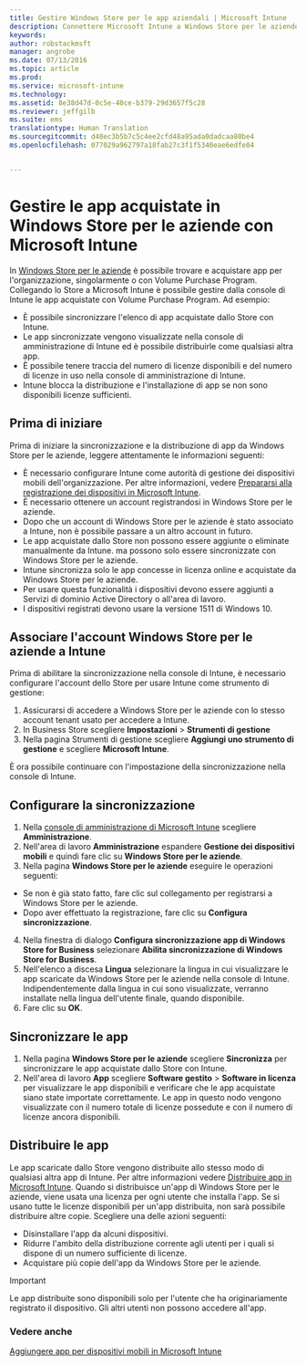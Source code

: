 ```yaml
---
title: Gestire Windows Store per le app aziendali | Microsoft Intune
description: Connettere Microsoft Intune a Windows Store per le aziende se si vuole gestire e distribuire app acquistate con Volume Purchase Program dalla console di Intune
keywords: 
author: robstackmsft
manager: angrobe
ms.date: 07/13/2016
ms.topic: article
ms.prod: 
ms.service: microsoft-intune
ms.technology: 
ms.assetid: 8e38d47d-0c5e-40ce-b379-29d3657f5c28
ms.reviewer: jeffgilb
ms.suite: ems
translationtype: Human Translation
ms.sourcegitcommit: d40ec3b5b7c5c4ee2cfd48a95ada0dadcaa80be4
ms.openlocfilehash: 077029a962797a18fab27c3f1f5340eae6edfe04


---
```


# Gestire le app acquistate in Windows Store per le aziende con Microsoft Intune
In [Windows Store per le aziende](https://www.microsoft.com/business-store) è possibile trovare e acquistare app per l'organizzazione, singolarmente o con Volume Purchase Program. Collegando lo Store a Microsoft Intune è possibile gestire dalla console di Intune le app acquistate con Volume Purchase Program. Ad esempio:
* È possibile sincronizzare l'elenco di app acquistate dallo Store con Intune.
* Le app sincronizzate vengono visualizzate nella console di amministrazione di Intune ed è possibile distribuirle come qualsiasi altra app.
* È possibile tenere traccia del numero di licenze disponibili e del numero di licenze in uso nella console di amministrazione di Intune.
* Intune blocca la distribuzione e l'installazione di app se non sono disponibili licenze sufficienti.

## Prima di iniziare
Prima di iniziare la sincronizzazione e la distribuzione di app da Windows Store per le aziende, leggere attentamente le informazioni seguenti:
* È necessario configurare Intune come autorità di gestione dei dispositivi mobili dell'organizzazione. Per altre informazioni, vedere [Prepararsi alla registrazione dei dispositivi in Microsoft Intune](get-ready-to-enroll-devices-in-microsoft-intune.md).
* È necessario ottenere un account registrandosi in Windows Store per le aziende.
* Dopo che un account di Windows Store per le aziende è stato associato a Intune, non è possibile passare a un altro account in futuro.
* Le app acquistate dallo Store non possono essere aggiunte o eliminate manualmente da Intune. ma possono solo essere sincronizzate con Windows Store per le aziende.
* Intune sincronizza solo le app concesse in licenza online e acquistate da Windows Store per le aziende.
* Per usare questa funzionalità i dispositivi devono essere aggiunti a Servizi di dominio Active Directory o all'area di lavoro.
* I dispositivi registrati devono usare la versione 1511 di Windows 10.

## Associare l'account Windows Store per le aziende a Intune
Prima di abilitare la sincronizzazione nella console di Intune, è necessario configurare l'account dello Store per usare Intune come strumento di gestione:
1. Assicurarsi di accedere a Windows Store per le aziende con lo stesso account tenant usato per accedere a Intune.
2. In Business Store scegliere **Impostazioni** > **Strumenti di gestione**
3. Nella pagina Strumenti di gestione scegliere **Aggiungi uno strumento di gestione** e scegliere **Microsoft Intune**.

È ora possibile continuare con l'impostazione della sincronizzazione nella console di Intune.

## Configurare la sincronizzazione

1. Nella [console di amministrazione di Microsoft Intune](https://manage.microsoft.com) scegliere **Amministrazione**.
2. Nell'area di lavoro **Amministrazione** espandere **Gestione dei dispositivi mobili** e quindi fare clic su **Windows Store per le aziende**.
3. Nella pagina **Windows Store per le aziende** eseguire le operazioni seguenti:
 * Se non è già stato fatto, fare clic sul collegamento per registrarsi a Windows Store per le aziende.
 * Dopo aver effettuato la registrazione, fare clic su **Configura sincronizzazione**.
4. Nella finestra di dialogo **Configura sincronizzazione app di Windows Store for Business** selezionare **Abilita sincronizzazione di Windows Store for Business**.
5. Nell'elenco a discesa **Lingua** selezionare la lingua in cui visualizzare le app scaricate da Windows Store per le aziende nella console di Intune. Indipendentemente dalla lingua in cui sono visualizzate, verranno installate nella lingua dell'utente finale, quando disponibile.
6. Fare clic su **OK**.

## Sincronizzare le app

1. Nella pagina **Windows Store per le aziende** scegliere **Sincronizza** per sincronizzare le app acquistate dallo Store con Intune.
2. Nell'area di lavoro **App** scegliere **Software gestito** > **Software in licenza** per visualizzare le app disponibili e verificare che le app acquistate siano state importate correttamente. Le app in questo nodo vengono visualizzate con il numero totale di licenze possedute e con il numero di licenze ancora disponibili.

## Distribuire le app

Le app scaricate dallo Store vengono distribuite allo stesso modo di qualsiasi altra app di Intune. Per altre informazioni vedere [Distribuire app in Microsoft Intune](deploy-apps-in-microsoft-intune.md).
Quando si distribuisce un'app di Windows Store per le aziende, viene usata una licenza per ogni utente che installa l'app. Se si usano tutte le licenze disponibili per un'app distribuita, non sarà possibile distribuire altre copie. Scegliere una delle azioni seguenti:
* Disinstallare l'app da alcuni dispositivi.
* Ridurre l'ambito della distribuzione corrente agli utenti per i quali si dispone di un numero sufficiente di licenze.
* Acquistare più copie dell'app da Windows Store per le aziende.

> [!Important]
> Le app distribuite sono disponibili solo per l'utente che ha originariamente registrato il dispositivo. Gli altri utenti non possono accedere all'app.


### Vedere anche
[Aggiungere app per dispositivi mobili in Microsoft Intune](add-apps-for-mobile-devices-in-microsoft-intune.md)



<!--HONumber=Aug16_HO1-->


